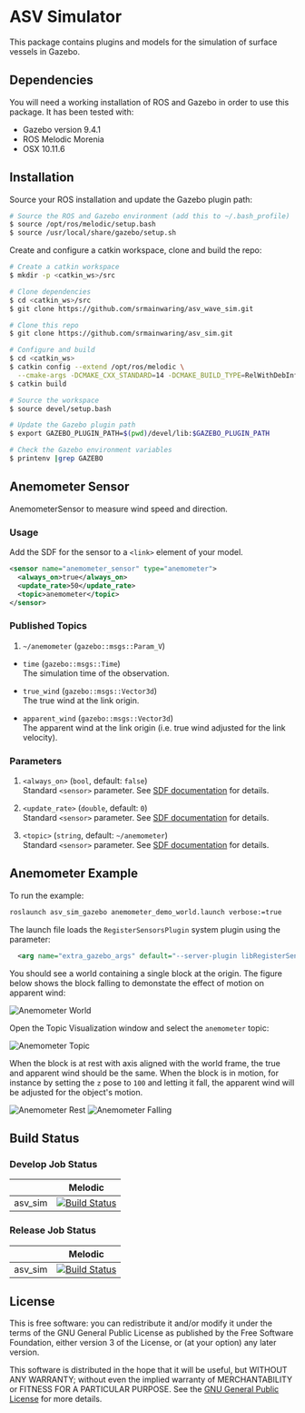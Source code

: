 # ASV Simulator

This package contains plugins and models for the simulation of surface vessels in Gazebo.  

## Dependencies

You will need a working installation of ROS and Gazebo in order to use this package.
It has been tested with:

- Gazebo version 9.4.1
- ROS Melodic Morenia
- OSX 10.11.6

## Installation

Source your ROS installation and update the Gazebo plugin path:

```bash
# Source the ROS and Gazebo environment (add this to ~/.bash_profile)
$ source /opt/ros/melodic/setup.bash
$ source /usr/local/share/gazebo/setup.sh
```

Create and configure a catkin workspace, clone and build the repo:

```bash
# Create a catkin workspace 
$ mkdir -p <catkin_ws>/src

# Clone dependencies
$ cd <catkin_ws>/src
$ git clone https://github.com/srmainwaring/asv_wave_sim.git

# Clone this repo
$ git clone https://github.com/srmainwaring/asv_sim.git

# Configure and build
$ cd <catkin_ws>
$ catkin config --extend /opt/ros/melodic \
  --cmake-args -DCMAKE_CXX_STANDARD=14 -DCMAKE_BUILD_TYPE=RelWithDebInfo 
$ catkin build

# Source the workspace
$ source devel/setup.bash

# Update the Gazebo plugin path
$ export GAZEBO_PLUGIN_PATH=$(pwd)/devel/lib:$GAZEBO_PLUGIN_PATH

# Check the Gazebo environment variables
$ printenv |grep GAZEBO
```

## Anemometer Sensor

AnemometerSensor to measure wind speed and direction.

### Usage

Add the SDF for the sensor to a `<link>` element of your model.

```xml
<sensor name="anemometer_sensor" type="anemometer">
  <always_on>true</always_on>
  <update_rate>50</update_rate>
  <topic>anemometer</topic>
</sensor>
```

### Published Topics

1. `~/anemometer` (`gazebo::msgs::Param_V`)

  - `time` (`gazebo::msgs::Time`) \
    The simulation time of the observation.

  - `true_wind` (`gazebo::msgs::Vector3d`) \
    The true wind at the link origin.

  - `apparent_wind` (`gazebo::msgs::Vector3d`) \
    The apparent wind at the link origin
    (i.e. true wind adjusted for the link velocity).

### Parameters

1. `<always_on>` (`bool`, default: `false`) \
  Standard `<sensor>` parameter.
  See [SDF documentation](http://sdformat.org/spec?ver=1.6&elem=sensor) for details.

2. `<update_rate>` (`double`, default: `0`) \
  Standard `<sensor>` parameter.
  See [SDF documentation](http://sdformat.org/spec?ver=1.6&elem=sensor) for details.

3. `<topic>` (`string`, default: `~/anemometer`) \
  Standard `<sensor>` parameter.
  See [SDF documentation](http://sdformat.org/spec?ver=1.6&elem=sensor) for details.

## Anemometer Example

To run the example:

```bash
roslaunch asv_sim_gazebo anemometer_demo_world.launch verbose:=true
```

The launch file loads the `RegisterSensorsPlugin` system plugin using
the parameter:  

```xml
  <arg name="extra_gazebo_args" default="--server-plugin libRegisterSensorsPlugin.so" />
```

You should see a world containing a single block at the origin. 
The figure below shows the block falling to demonstate the effect
of motion on apparent wind:

![Anemometer World](https://github.com/srmainwaring/asv_sim/wiki/images/anemometer_world_falling.jpg)

Open the Topic Visualization window and select the `anemometer` topic:

![Anemometer Topic](https://github.com/srmainwaring/asv_sim/wiki/images/anemometer_topic.jpg)

When the block is at rest with axis aligned with the world frame,
the true and apparent wind should be the same. When the block is in motion,
for instance by setting the `z` pose to `100` and letting it fall, the
apparent wind will be adjusted for the object's motion.

![Anemometer Rest](https://github.com/srmainwaring/asv_sim/wiki/images/anemometer_topic_view_rest.jpg)
![Anemometer Falling](https://github.com/srmainwaring/asv_sim/wiki/images/anemometer_topic_view_falling.jpg)


## Build Status

### Develop Job Status

|    | Melodic |
|--- |--- |
| asv_sim | [![Build Status](https://travis-ci.org/srmainwaring/asv_sim.svg?branch=feature%2Fwrsc-devel)](https://travis-ci.org/srmainwaring/asv_sim) |


### Release Job Status

|    | Melodic |
|--- |--- |
| asv_sim | [![Build Status](https://travis-ci.org/srmainwaring/asv_sim.svg?branch=master)](https://travis-ci.org/srmainwaring/asv_sim) |


## License

This is free software: you can redistribute it and/or modify
it under the terms of the GNU General Public License as published by
the Free Software Foundation, either version 3 of the License, or
(at your option) any later version.

This software is distributed in the hope that it will be useful,
but WITHOUT ANY WARRANTY; without even the implied warranty of
MERCHANTABILITY or FITNESS FOR A PARTICULAR PURPOSE.  See the
[GNU General Public License](LICENSE) for more details.
